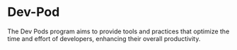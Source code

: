 # Dev-Pod
The Dev Pods program aims to provide tools and practices that optimize the time and effort of developers, enhancing their overall productivity.
